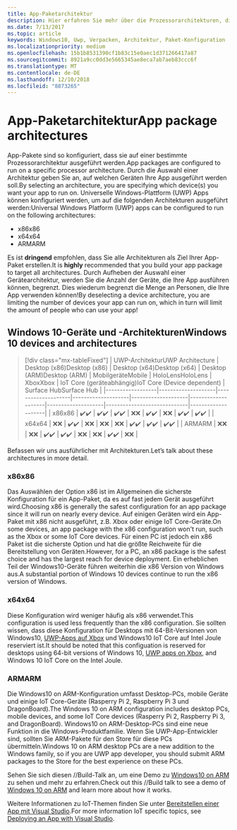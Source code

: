 ```yaml
---
title: App-Paketarchitektur
description: Hier erfahren Sie mehr über die Prozessorarchitekturen, die beim Erstellen des UWP-App-Pakets verwendet werden sollten.
ms.date: 7/13/2017
ms.topic: article
keywords: Windows10, Uwp, Verpacken, Architektur, Paket-Konfiguration
ms.localizationpriority: medium
ms.openlocfilehash: 15b1b8531390cf1b83c15e0aec1d371266417a87
ms.sourcegitcommit: 8921a9cc0dd3e5665345ae8eca7ab7aeb83ccc6f
ms.translationtype: MT
ms.contentlocale: de-DE
ms.lasthandoff: 12/10/2018
ms.locfileid: "8873265"
---
```

# <a name="app-package-architectures"></a><span data-ttu-id="600d7-104">App-Paketarchitektur</span><span class="sxs-lookup"><span data-stu-id="600d7-104">App package architectures</span></span>

<span data-ttu-id="600d7-105">App-Pakete sind so konfiguriert, dass sie auf einer bestimmte Prozessorarchitektur ausgeführt werden.</span><span class="sxs-lookup"><span data-stu-id="600d7-105">App packages are configured to run on a specific processor architecture.</span></span> <span data-ttu-id="600d7-106">Durch die Auswahl einer Architektur geben Sie an, auf welchen Geräten Ihre App ausgeführt werden soll.</span><span class="sxs-lookup"><span data-stu-id="600d7-106">By selecting an architecture, you are specifying which device(s) you want your app to run on.</span></span> <span data-ttu-id="600d7-107">Universelle Windows-Plattform (UWP) Apps können konfiguriert werden, um auf die folgenden Architekturen ausgeführt werden:</span><span class="sxs-lookup"><span data-stu-id="600d7-107">Universal Windows Platform (UWP) apps can be configured to run on the following architectures:</span></span>
- <span data-ttu-id="600d7-108">x86</span><span class="sxs-lookup"><span data-stu-id="600d7-108">x86</span></span>
- <span data-ttu-id="600d7-109">x64</span><span class="sxs-lookup"><span data-stu-id="600d7-109">x64</span></span>
- <span data-ttu-id="600d7-110">ARM</span><span class="sxs-lookup"><span data-stu-id="600d7-110">ARM</span></span>

<span data-ttu-id="600d7-111">Es ist **dringend** empfohlen, dass Sie alle Architekturen als Ziel Ihrer App-Paket erstellen.</span><span class="sxs-lookup"><span data-stu-id="600d7-111">It is **highly** recommended that you build your app package to target all architectures.</span></span> <span data-ttu-id="600d7-112">Durch Aufheben der Auswahl einer Gerätearchitektur, werden Sie die Anzahl der Geräte, die Ihre App ausführen können, begrenzt. Dies wiederum begrenzt die Menge an Personen, die Ihre App verwenden können!</span><span class="sxs-lookup"><span data-stu-id="600d7-112">By deselecting a device architecture, you are limiting the number of devices your app can run on, which in turn will limit the amount of people who can use your app!</span></span>

## <a name="windows-10-devices-and-architectures"></a><span data-ttu-id="600d7-113">Windows 10-Geräte und -Architekturen</span><span class="sxs-lookup"><span data-stu-id="600d7-113">Windows 10 devices and architectures</span></span>

> [!div class="mx-tableFixed"]
| <span data-ttu-id="600d7-114">UWP-Architektur</span><span class="sxs-lookup"><span data-stu-id="600d7-114">UWP Architecture</span></span> | <span data-ttu-id="600d7-115">Desktop (x86)</span><span class="sxs-lookup"><span data-stu-id="600d7-115">Desktop (x86)</span></span>      | <span data-ttu-id="600d7-116">Desktop (x64)</span><span class="sxs-lookup"><span data-stu-id="600d7-116">Desktop (x64)</span></span>      | <span data-ttu-id="600d7-117">Desktop (ARM)</span><span class="sxs-lookup"><span data-stu-id="600d7-117">Desktop (ARM)</span></span>      | <span data-ttu-id="600d7-118">Mobilgeräte</span><span class="sxs-lookup"><span data-stu-id="600d7-118">Mobile</span></span>             | <span data-ttu-id="600d7-119">HoloLens</span><span class="sxs-lookup"><span data-stu-id="600d7-119">HoloLens</span></span>           | <span data-ttu-id="600d7-120">Xbox</span><span class="sxs-lookup"><span data-stu-id="600d7-120">Xbox</span></span>               | <span data-ttu-id="600d7-121">IoT Core (geräteabhängig)</span><span class="sxs-lookup"><span data-stu-id="600d7-121">IoT Core (Device dependent)</span></span> | <span data-ttu-id="600d7-122">Surface Hub</span><span class="sxs-lookup"><span data-stu-id="600d7-122">Surface Hub</span></span>        |
|------------------|--------------------|--------------------|--------------------|--------------------|--------------------|--------------------|-----------------------------|--------------------|
| <span data-ttu-id="600d7-123">x86</span><span class="sxs-lookup"><span data-stu-id="600d7-123">x86</span></span>              | <span data-ttu-id="600d7-124">:heavy_check_mark:</span><span class="sxs-lookup"><span data-stu-id="600d7-124">:heavy_check_mark:</span></span> | <span data-ttu-id="600d7-125">:heavy_check_mark:</span><span class="sxs-lookup"><span data-stu-id="600d7-125">:heavy_check_mark:</span></span> | <span data-ttu-id="600d7-126">:heavy_check_mark:</span><span class="sxs-lookup"><span data-stu-id="600d7-126">:heavy_check_mark:</span></span> | <span data-ttu-id="600d7-127">:x:</span><span class="sxs-lookup"><span data-stu-id="600d7-127">:x:</span></span>                | <span data-ttu-id="600d7-128">:heavy_check_mark:</span><span class="sxs-lookup"><span data-stu-id="600d7-128">:heavy_check_mark:</span></span> | <span data-ttu-id="600d7-129">:x:</span><span class="sxs-lookup"><span data-stu-id="600d7-129">:x:</span></span>                | <span data-ttu-id="600d7-130">:heavy_check_mark:</span><span class="sxs-lookup"><span data-stu-id="600d7-130">:heavy_check_mark:</span></span>          | <span data-ttu-id="600d7-131">:heavy_check_mark:</span><span class="sxs-lookup"><span data-stu-id="600d7-131">:heavy_check_mark:</span></span> |
| <span data-ttu-id="600d7-132">x64</span><span class="sxs-lookup"><span data-stu-id="600d7-132">x64</span></span>              | <span data-ttu-id="600d7-133">:x:</span><span class="sxs-lookup"><span data-stu-id="600d7-133">:x:</span></span>                | <span data-ttu-id="600d7-134">:heavy_check_mark:</span><span class="sxs-lookup"><span data-stu-id="600d7-134">:heavy_check_mark:</span></span> | <span data-ttu-id="600d7-135">:x:</span><span class="sxs-lookup"><span data-stu-id="600d7-135">:x:</span></span>                | <span data-ttu-id="600d7-136">:x:</span><span class="sxs-lookup"><span data-stu-id="600d7-136">:x:</span></span>                | <span data-ttu-id="600d7-137">:x:</span><span class="sxs-lookup"><span data-stu-id="600d7-137">:x:</span></span>                | <span data-ttu-id="600d7-138">:heavy_check_mark:</span><span class="sxs-lookup"><span data-stu-id="600d7-138">:heavy_check_mark:</span></span> | <span data-ttu-id="600d7-139">:heavy_check_mark:</span><span class="sxs-lookup"><span data-stu-id="600d7-139">:heavy_check_mark:</span></span>          | <span data-ttu-id="600d7-140">:heavy_check_mark:</span><span class="sxs-lookup"><span data-stu-id="600d7-140">:heavy_check_mark:</span></span> |
| <span data-ttu-id="600d7-141">ARM</span><span class="sxs-lookup"><span data-stu-id="600d7-141">ARM</span></span>              | <span data-ttu-id="600d7-142">:x:</span><span class="sxs-lookup"><span data-stu-id="600d7-142">:x:</span></span>                | <span data-ttu-id="600d7-143">:x:</span><span class="sxs-lookup"><span data-stu-id="600d7-143">:x:</span></span>                | <span data-ttu-id="600d7-144">:heavy_check_mark:</span><span class="sxs-lookup"><span data-stu-id="600d7-144">:heavy_check_mark:</span></span> | <span data-ttu-id="600d7-145">:heavy_check_mark:</span><span class="sxs-lookup"><span data-stu-id="600d7-145">:heavy_check_mark:</span></span> | <span data-ttu-id="600d7-146">:x:</span><span class="sxs-lookup"><span data-stu-id="600d7-146">:x:</span></span>                | <span data-ttu-id="600d7-147">:x:</span><span class="sxs-lookup"><span data-stu-id="600d7-147">:x:</span></span>                | <span data-ttu-id="600d7-148">:heavy_check_mark:</span><span class="sxs-lookup"><span data-stu-id="600d7-148">:heavy_check_mark:</span></span>          | <span data-ttu-id="600d7-149">:x:</span><span class="sxs-lookup"><span data-stu-id="600d7-149">:x:</span></span>                |
 

<span data-ttu-id="600d7-150">Befassen wir uns ausführlicher mit Architekturen.</span><span class="sxs-lookup"><span data-stu-id="600d7-150">Let’s talk about these architectures in more detail.</span></span> 

### <a name="x86"></a><span data-ttu-id="600d7-151">x86</span><span class="sxs-lookup"><span data-stu-id="600d7-151">x86</span></span>
<span data-ttu-id="600d7-152">Das Auswählen der Option x86 ist im Allgemeinen die sicherste Konfiguration für ein App-Paket, da es auf fast jedem Gerät ausgeführt wird.</span><span class="sxs-lookup"><span data-stu-id="600d7-152">Choosing x86 is generally the safest configuration for an app package since it will run on nearly every device.</span></span> <span data-ttu-id="600d7-153">Auf einigen Geräten wird ein App-Paket mit x86 nicht ausgeführt, z.B. Xbox oder einige IoT Core-Geräte.</span><span class="sxs-lookup"><span data-stu-id="600d7-153">On some devices, an app package with the x86 configuration won't run, such as the Xbox or some IoT Core devices.</span></span> <span data-ttu-id="600d7-154">Für einen PC ist jedoch ein x86 Paket ist die sicherste Option und hat die größte Reichweite für die Bereitstellung von Geräten.</span><span class="sxs-lookup"><span data-stu-id="600d7-154">However, for a PC, an x86 package is the safest choice and has the largest reach for device deployment.</span></span> <span data-ttu-id="600d7-155">Ein erheblichen Teil der Windows10-Geräte führen weiterhin die x86 Version von Windows aus.</span><span class="sxs-lookup"><span data-stu-id="600d7-155">A substantial portion of Windows 10 devices continue to run the x86 version of Windows.</span></span> 

### <a name="x64"></a><span data-ttu-id="600d7-156">x64</span><span class="sxs-lookup"><span data-stu-id="600d7-156">x64</span></span>
<span data-ttu-id="600d7-157">Diese Konfiguration wird weniger häufig als x86 verwendet.</span><span class="sxs-lookup"><span data-stu-id="600d7-157">This configuration is used less frequently than the x86 configuration.</span></span> <span data-ttu-id="600d7-158">Sie sollten wissen, dass diese Konfiguration für Desktops mit 64-Bit-Versionen von Windows10, [UWP-Apps auf Xbox](https://docs.microsoft.com/windows/uwp/xbox-apps/system-resource-allocation) und Windows10 IoT Core auf Intel Joule reserviert ist.</span><span class="sxs-lookup"><span data-stu-id="600d7-158">It should be noted that this configuation is reserved for desktops using 64-bit versions of Windows 10, [UWP apps on Xbox](https://docs.microsoft.com/windows/uwp/xbox-apps/system-resource-allocation), and Windows 10 IoT Core on the Intel Joule.</span></span>

### <a name="arm"></a><span data-ttu-id="600d7-159">ARM</span><span class="sxs-lookup"><span data-stu-id="600d7-159">ARM</span></span>
<span data-ttu-id="600d7-160">Die Windows10 on ARM-Konfiguration umfasst Desktop-PCs, mobile Geräte und einige IoT Core-Geräte (Rasperry Pi 2, Raspberry Pi 3 und DragonBoard).</span><span class="sxs-lookup"><span data-stu-id="600d7-160">The Windows 10 on ARM configuration includes desktop PCs, mobile devices, and some IoT Core devices (Rasperry Pi 2, Raspberry Pi 3, and DragonBoard).</span></span> <span data-ttu-id="600d7-161">Windows10 on ARM-Desktop-PCs sind eine neue Funktion in die Windows-Produktfamilie. Wenn Sie UWP-App-Entwickler sind, sollten Sie ARM-Pakete für den Store für diese PCs übermitteln.</span><span class="sxs-lookup"><span data-stu-id="600d7-161">Windows 10 on ARM desktop PCs are a new addition to the Windows family, so if you are UWP app developer, you should submit ARM packages to the Store for the best experience on these PCs.</span></span> 

<span data-ttu-id="600d7-162">Sehen Sie sich diesen //Build-Talk an, um eine Demo zu [Windows10 on ARM](https://channel9.msdn.com/Events/Build/2017/P4171) zu sehen und mehr zu erfahren.</span><span class="sxs-lookup"><span data-stu-id="600d7-162">Check out this //Build talk to see a demo of [Windows 10 on ARM](https://channel9.msdn.com/Events/Build/2017/P4171) and learn more about how it works.</span></span> 

<span data-ttu-id="600d7-163">Weitere Informationen zu IoT-Themen finden Sie unter [Bereitstellen einer App mit Visual Studio](https://developer.microsoft.com/windows/iot/Docs/AppDeployment).</span><span class="sxs-lookup"><span data-stu-id="600d7-163">For more information IoT specific topics, see [Deploying an App with Visual Studio](https://developer.microsoft.com/windows/iot/Docs/AppDeployment).</span></span>
